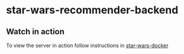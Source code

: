 # star-wars-recommender-backend

## Watch in action
To view the server in action follow instructions in [star-wars-docker](https://github.com/Gargamelism/star-wars-recommender-docker/tree/master)
